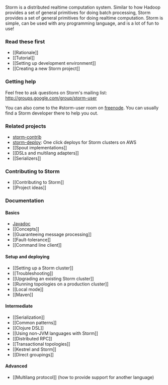 Storm is a distributed realtime computation system. Similar to how Hadoop provides a set of general primitives for doing batch processing, Storm provides a set of general primitives for doing realtime computation. Storm is simple, can be used with any programming language, and is a lot of fun to use!

### Read these first

* [[Rationale]] 
* [[Tutorial]]
* [[Setting up development environment]]
* [[Creating a new Storm project]]

### Getting help

Feel free to ask questions on Storm's mailing list: http://groups.google.com/group/storm-user

You can also come to the #storm-user room on [freenode](http://freenode.net/). You can usually find a Storm developer there to help you out.

### Related projects

* [storm-contrib](https://github.com/nathanmarz/storm-contrib)
* [storm-deploy](http://github.com/nathanmarz/storm-deploy): One click deploys for Storm clusters on AWS
* [[Spout implementations]]
* [[DSLs and multilang adapters]]
* [[Serializers]]

### Contributing to Storm

* [[Contributing to Storm]]
* [[Project ideas]]

### Documentation

#### Basics

* [Javadoc](http://nathanmarz.github.com/storm)
* [[Concepts]]
* [[Guaranteeing message processing]]
* [[Fault-tolerance]]
* [[Command line client]]

#### Setup and deploying

* [[Setting up a Storm cluster]]
* [[Troubleshooting]]
* [[Upgrading an existing Storm cluster]]
* [[Running topologies on a production cluster]]
* [[Local mode]]
* [[Maven]]

#### Intermediate

* [[Serialization]]
* [[Common patterns]]
* [[Clojure DSL]]
* [[Using non-JVM languages with Storm]]
* [[Distributed RPC]]
* [[Transactional topologies]]
* [[Kestrel and Storm]]
* [[Direct groupings]]

#### Advanced

* [[Multilang protocol]] (how to provide support for another language)